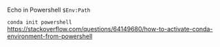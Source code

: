 Echo in Powershell
`$Env:Path`

`conda init powershell`
https://stackoverflow.com/questions/64149680/how-to-activate-conda-environment-from-powershell